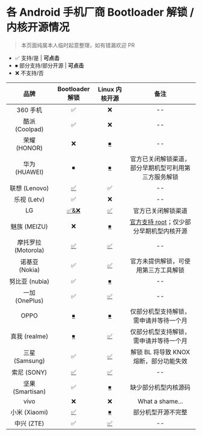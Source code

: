 # 各 Android 手机厂商 Bootloader 解锁 / 内核开源情况

> 本页面纯属本人临时起意整理，如有错漏欢迎 PR

- ✅ 支持/是 | **可点击**
- ⏹ 部分支持/部分开源 | **可点击**
- ❌ 不支持/否

| 品牌 | Bootloader 解锁 | Linux 内核开源 | 备注 |
| :-: | :-: | :-: | :-: |
| 360 手机 | ✅ | ❌ | -- |
| 酷派 (Coolpad) | ✅ | ❌ | -- |
| 荣耀 (HONOR) | ❌ | [⏹](https://www.hihonor.com/global/opensource/) | -- |
| 华为 (HUAWEI) | ⏹ | [⏹](https://consumer.huawei.com/en/opensource/) | 官方已关闭解锁渠道，部分早期机型可利用第三方服务解锁 |
| 联想 (Lenovo) | [✅](https://www.zui.com/iunlock) | ✅ | -- |
| 乐视 (Letv) | ✅ | ❌ | -- |
| LG | [✅&❌](https://developer.lge.com/resource/mobile/RetrieveBootloader.dev) | [✅](https://opensource.lge.com/index) | 官方已关闭解锁渠道 |
| 魅族 (MEIZU) | ❌ | [⏹](https://github.com/meizuosc) | [官方支持 root](https://mroot.flyme.cn/)；仅少部分早期机型内核开源 |
| 摩托罗拉 (Motorola) | [✅](https://motorola-global-portal.custhelp.com/app/standalone/bootloader/unlock-your-device-a) | [✅](https://github.com/MotorolaMobilityLLC) | -- |
| 诺基亚 (Nokia) | ✅ | [✅](https://www.nokia.com/phones/en_int/opensource) | 官方未提供解锁，可使用第三方工具解锁 |
| 努比亚 (nubia) | ✅ | [⏹](https://github.com/ztemt) | -- |
| 一加 (OnePlus) | ✅ | [✅](https://github.com/OnePlusOSS) | -- |
| OPPO | [⏹](https://www.oppo.cn/thread-397164526-1) | [⏹](https://github.com/oppo-source) | 仅部分机型支持解锁，需申请并等待一个月 |
| 真我 (realme) | [⏹](https://www.realmebbs.com/post-details/1275426081138028544) | [✅](https://github.com/realme-kernel-opensource) | 仅部分机型支持解锁，需申请并等待一个月 |
| 三星 (Samsung) | ✅ | [✅](https://opensource.samsung.com/main) | 解锁 BL 将导致 KNOX 熔断，部分功能失效 |
| 索尼 (SONY) | [✅](https://developer.sony.com/develop/open-devices/get-started/unlock-bootloader) | [✅](https://github.com/sonyxperiadev/kernel) | -- |
| 坚果 (Smartisan) | ✅ | [⏹](https://github.com/SmartisanTech/SmartisanOS_Kernel_Source) | 缺少部分机型内核源码 |
| vivo | ❌ | ❌ | What a shame... |
| 小米 (Xiaomi) | [✅](https://www.miui.com/unlock/index.html) | [⏹](https://github.com/MiCode) | 部分机型开源不完整 |
| 中兴 (ZTE) | ✅ | [✅](https://opensource.ztedevices.com/) | -- |
